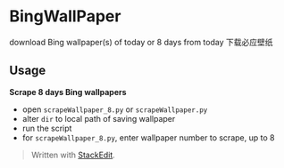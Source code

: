# BingWallPaper
download Bing wallpaper(s) of today or 8 days from today
下载必应壁纸

## Usage
**Scrape 8 days Bing wallpapers**
- open `scrapeWallpaper_8.py` or `scrapeWallpaper.py`
- alter `dir` to local path of saving wallpaper
- run the script
- for  `scrapeWallpaper_8.py`, enter wallpaper number to scrape, up to 8





> Written with [StackEdit](https://stackedit.io/).

